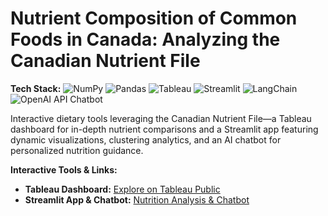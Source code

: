 # Nutrient Composition of Common Foods in Canada: Analyzing the Canadian Nutrient File

**Tech Stack:** ![NumPy](https://img.shields.io/badge/NumPy-013243?logo=numpy&logoColor=white) ![Pandas](https://img.shields.io/badge/Pandas-150458?logo=pandas&logoColor=white) ![Tableau](https://img.shields.io/badge/Tableau-E97627?logo=tableau&logoColor=white) ![Streamlit](https://img.shields.io/badge/Streamlit-FF4E30?logo=streamlit&logoColor=white) ![LangChain](https://img.shields.io/badge/LangChain-2A87C9?logo=langchain&logoColor=white) ![OpenAI API Chatbot](https://img.shields.io/badge/OpenAI_API-000000?logo=openai&logoColor=white)

Interactive dietary tools leveraging the Canadian Nutrient File—a Tableau dashboard for in-depth nutrient comparisons and a Streamlit app featuring dynamic visualizations, clustering analytics, and an AI chatbot for personalized nutrition guidance.

**Interactive Tools & Links:**  
- **Tableau Dashboard:** [Explore on Tableau Public](https://public.tableau.com/app/profile/alina.yildir/viz/WhatsinYourFoodAData-DrivenNutrientAnalysis/AData-DrivenNutrientAnalysis2)  
- **Streamlit App & Chatbot:** [Nutrition Analysis & Chatbot](https://yildiramdsa-nutrient-composition--csv-chatbotcsv-chatbot-kdmzcd.streamlit.app)  
